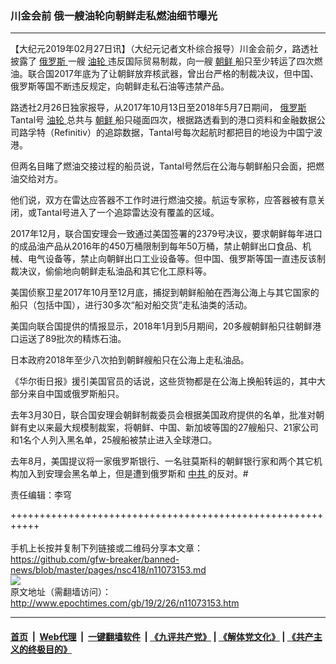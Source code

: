 ### 川金会前 俄一艘油轮向朝鲜走私燃油细节曝光
------------------------

<p>
 【大纪元2019年02月27日讯】（大纪元记者文朴综合报导）川金会前夕，路透社披露了
 <a href="http://www.epochtimes.com/gb/tag/%E4%BF%84%E7%BD%97%E6%96%AF.html">
  俄罗斯
 </a>
 一艘
 <a href="http://www.epochtimes.com/gb/tag/%E6%B2%B9%E8%BD%AE.html">
  油轮
 </a>
 违反国际贸易制裁，向一艘
 <a href="http://www.epochtimes.com/gb/tag/%E6%9C%9D%E9%B2%9C.html">
  朝鲜
 </a>
 船只至少转运了四次燃油。联合国2017年底为了让朝鲜放弃核武器，曾出台严格的制裁决议，但中国、俄罗斯等国不断违反规定，向朝鲜走私石油等违禁产品。
</p>
<p>
 路透社2月26日独家报导，从2017年10月13日至2018年5月7日期间，
 <a href="http://www.epochtimes.com/gb/tag/%E4%BF%84%E7%BD%97%E6%96%AF.html">
  俄罗斯
 </a>
 Tantal号
 <a href="http://www.epochtimes.com/gb/tag/%E6%B2%B9%E8%BD%AE.html">
  油轮
 </a>
 总共与
 <a href="http://www.epochtimes.com/gb/tag/%E6%9C%9D%E9%B2%9C.html">
  朝鲜
 </a>
 船只碰面四次，根据路透看到的港口资料和金融数据公司路孚特（Refinitiv）的追踪数据，Tantal号每次起航时都把目的地设为中国宁波港。
</p>
<p>
 但两名目睹了燃油交接过程的船员说，Tantal号然后在公海与朝鲜船只会面，把燃油交给对方。
</p>
<p>
 他们说，双方在雷达应答器不工作时进行燃油交接。航运专家称，应答器被有意关闭，或Tantal号进入了一个追踪雷达没有覆盖的区域。
</p>
<p>
 2017年12月，联合国安理会一致通过美国签署的2379号决议，要求朝鲜每年进口的成品油产品从2016年的450万桶限制到每年50万桶，禁止朝鲜出口食品、机械、电气设备等，禁止向朝鲜出口工业设备等。但中国、俄罗斯等国一直违反该制裁决议，偷偷地向朝鲜走私油品和其它化工原料等。
</p>
<p>
 美国侦察卫星2017年10月至12月底，捕捉到朝鲜船舶在西海公海上与其它国家的船只（包括中国），进行30多次“船对船交货”走私油类的活动。
</p>
<p>
 美国向联合国提供的情报显示，2018年1月到5月期间，20多艘朝鲜船只往朝鲜港口运送了89批次的精炼石油。
</p>
<p>
 日本政府2018年至少八次拍到朝鲜艘船只在公海上走私油品。
</p>
<p>
 《华尔街日报》援引美国官员的话说，这些货物都是在公海上换船转运的，其中大部分来自中国或俄罗斯船只。
</p>
<p>
 去年3月30日，联合国安理会朝鲜制裁委员会根据美国政府提供的名单，批准对朝鲜有史以来最大规模制裁案，将朝鲜、中国、新加坡等国的27艘船只、21家公司和1名个人列入黑名单，25艘船被禁止进入全球港口。
</p>
<p>
 去年8月，美国提议将一家俄罗斯银行、一名驻莫斯科的朝鲜银行家和两个其它机构加入到安理会黑名单上，但是遭到俄罗斯和
 <a href="http://www.epochtimes.com/gb/tag/%E4%B8%AD%E5%85%B1.html">
  中共
 </a>
 的反对。#
</p>
<p>
 责任编辑：李穹
</p>

+++++++++++++++++++++++++++++++++++++++++++++++++++++++++++<br/><br/>
手机上长按并复制下列链接或二维码分享本文章：<br/>
https://github.com/gfw-breaker/banned-news/blob/master/pages/nsc418/n11073153.md <br/>
<a href='https://github.com/gfw-breaker/banned-news/blob/master/pages/nsc418/n11073153.md'><img src='https://github.com/gfw-breaker/banned-news/blob/master/pages/nsc418/n11073153.md.png'/></a> <br/>
原文地址（需翻墙访问）：http://www.epochtimes.com/gb/19/2/26/n11073153.htm


------------------------
#### [首页](https://github.com/gfw-breaker/banned-news/blob/master/README.md) &nbsp;|&nbsp; [Web代理](https://github.com/labour-camp/helloworld) &nbsp;|&nbsp; [一键翻墙软件](https://github.com/gfw-breaker/nogfw/blob/master/README.md) &nbsp;| [《九评共产党》](https://github.com/gfw-breaker/9ping.md/blob/master/README.md#九评之一评共产党是什么) | [《解体党文化》](https://github.com/gfw-breaker/jtdwh.md/blob/master/README.md) | [《共产主义的终极目的》](https://github.com/gfw-breaker/gczydzjmd.md/blob/master/README.md)

